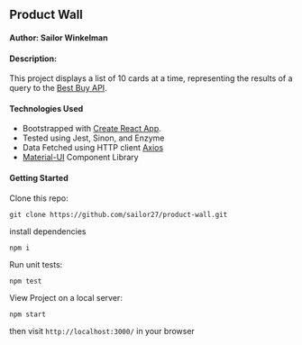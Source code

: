
## Product Wall

#### Author: Sailor Winkelman

#### Description:
This project displays a list of 10 cards  at a time, representing the results of a query to the [Best Buy API](https://bestbuyapis.github.io/api-documentation).


#### Technologies Used

* Bootstrapped with [Create React App](https://github.com/facebook/create-react-app).
* Tested using Jest, Sinon, and Enzyme
* Data Fetched using HTTP client [Axios](https://github.com/axios/axios)
* [Material-UI](https://material-ui.com/) Component Library

#### Getting Started

Clone this repo:
```
git clone https://github.com/sailor27/product-wall.git
```
install dependencies
```
npm i
```
Run unit tests:
```
npm test
```
View Project on a local server:
```
npm start
```
then visit `http://localhost:3000/` in your browser
